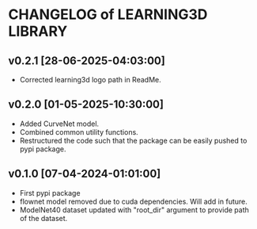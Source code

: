 # CHANGELOG of LEARNING3D LIBRARY

## v0.2.1 [28-06-2025-04:03:00]
* Corrected learning3d logo path in ReadMe.

## v0.2.0 [01-05-2025-10:30:00]
* Added CurveNet model.
* Combined common utility functions.
* Restructured the code such that the package can be easily pushed to pypi package.

## v0.1.0 [07-04-2024-01:01:00]
* First pypi package
* flownet model removed due to cuda dependencies. Will add in future.
* ModelNet40 dataset updated with "root_dir" argument to provide path of the dataset.
